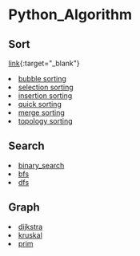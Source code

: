# Python_Algorithm
## Sort
[link](https://github.com/rmsqor103/Python_Algorithm/blob/main/sorting/bubble_sorting.py){:target="_blank"}
<li><a href = "https://github.com/rmsqor103/Python_Algorithm/blob/main/sorting/bubble_sorting.py">bubble sorting</a></li>
<li><a href = "https://github.com/rmsqor103/Python_Algorithm/blob/main/sorting/selection_sorting.py">selection sorting</a></li>
<li><a href = "https://github.com/rmsqor103/Python_Algorithm/blob/main/sorting/insertion_sorting.py">insertion sorting</a></li>
<li><a href = "https://github.com/rmsqor103/Python_Algorithm/blob/main/sorting/quick_sorting.py">quick sorting</a></li>
<li><a href = "https://github.com/rmsqor103/Python_Algorithm/blob/main/sorting/merge_sorting.py">merge sorting</a></li>
<li><a href = "https://github.com/rmsqor103/Python_Algorithm/blob/main/sorting/topology_sorting.py">topology sorting</a></li>


## Search

<li><a href = "https://github.com/rmsqor103/Python_Algorithm/blob/main/search/binary_search.py">binary_search</a></li>
<li><a href = "https://github.com/rmsqor103/Python_Algorithm/blob/main/search/bfs.py">bfs</a></li>
<li><a href = "https://github.com/rmsqor103/Python_Algorithm/blob/main/search/dfs.py">dfs</a></li>

## Graph

<li><a href = "https://github.com/rmsqor103/Python_Algorithm/blob/main/graph/dijkstra.py">dijkstra</a></li>
<li><a href = "https://github.com/rmsqor103/Python_Algorithm/blob/main/graph/kruskal.py">kruskal</a></li>
<li><a href = "https://github.com/rmsqor103/Python_Algorithm/blob/main/graph/prim.py">prim</a></li>

